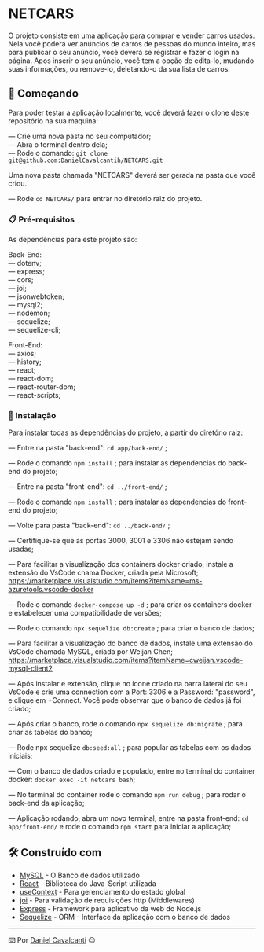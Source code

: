 # NETCARS

O projeto consiste em uma aplicação para comprar e vender carros usados. Nela você poderá ver anúncios de carros de pessoas do mundo inteiro, mas para publicar o seu anúncio, você deverá se registrar e fazer o login na página. Apos inserir o seu anúncio, você tem a opção de edita-lo, mudando suas informações, ou remove-lo, deletando-o da sua lista de carros.

## 🚀 Começando


Para poder testar a aplicação localmente, você deverá fazer o clone deste repositório na sua maquina:

— Crie uma nova pasta no seu computador;<br />
— Abra o terminal dentro dela;<br />
— Rode o comando: `git clone git@github.com:DanielCavalcantih/NETCARS.git`<br />

Uma nova pasta chamada "NETCARS" deverá ser gerada na pasta que você criou.

— Rode `cd NETCARS/` para entrar no diretório raiz do projeto.


### 📋 Pré-requisitos


As dependências para este projeto são:<br />

  Back-End:<br />
    — dotenv;<br />
    — express;<br />
    — cors;<br />
    — joi;<br />
    — jsonwebtoken;<br />
    — mysql2;<br />
    — nodemon;<br />
    — sequelize;<br />
    — sequelize-cli;<br />
    
  Front-End:<br />
    — axios;<br />
    — history;<br />
    — react;<br />
    — react-dom;<br />
    — react-router-dom;<br />
    — react-scripts;<br />


### 🔧 Instalação


Para instalar todas as dependências do projeto, a partir do diretório raiz:

— Entre na pasta "back-end": `cd app/back-end/` ;

— Rode o comando `npm install` ; para instalar as dependencias do back-end do projeto;

— Entre na pasta "front-end": `cd ../front-end/` ;

— Rode o comando `npm install` ; para instalar as dependencias do front-end do projeto;

— Volte para pasta "back-end": `cd ../back-end/` ;

— Certifique-se que as portas 3000, 3001 e 3306 não estejam sendo usadas;

— Para facilitar a visualização dos containers docker criado, instale a extensão do VsCode chama Docker, criada pela Microsoft;
https://marketplace.visualstudio.com/items?itemName=ms-azuretools.vscode-docker

— Rode o comando `docker-compose up -d` ; para criar os containers docker e estabelecer  uma compatibilidade de versões;

— Rode o comando `npx sequelize db:create` ; para criar o banco de dados;

— Para facilitar a visualização do banco de dados, instale uma extensão do VsCode chamada MySQL, criada por Weijan Chen;
https://marketplace.visualstudio.com/items?itemName=cweijan.vscode-mysql-client2

— Após instalar e extensão, clique no ícone criado na barra lateral do seu VsCode e crie uma connection com a Port: 3306 e a Password: "password", e clique em +Connect. Você pode observar que o banco de dados já foi criado;

— Após criar o banco, rode o comando `npx sequelize db:migrate` ; para criar as tabelas do banco;

— Rode npx sequelize `db:seed:all` ; para popular as tabelas com os dados iniciais;

— Com o banco de dados criado e populado, entre no terminal do container docker: `docker exec -it netcars bash`;

— No terminal do container rode o comando `npm run debug` ; para rodar o back-end da aplicação;

— Aplicação rodando, abra um novo terminal, entre na pasta front-end: `cd app/front-end/` e rode o comando `npm start` para iniciar a aplicação;


## 🛠️ Construído com


* [MySQL](https://dev.mysql.com/doc/) - O Banco de dados utilizado
* [React](https://pt-br.reactjs.org/docs/getting-started.html) - Biblioteca do Java-Script utilizada
* [useContext](https://reactjs.org/docs/context.html) - Para gerenciamento do estado global
* [joi](https://joi.dev/api/?v=17.7.0) - Para validação de requisições http (Middlewares)
* [Express](https://expressjs.com/pt-br/starter/installing.html) - Framework para aplicativo da web do Node.js
* [Sequelize](https://sequelize.org/docs/v6/getting-started/) - ORM - Interface da aplicação com o banco de dados


---
⌨️ Por [Daniel Cavalcanti](https://gist.github.com/lohhans) 😊
